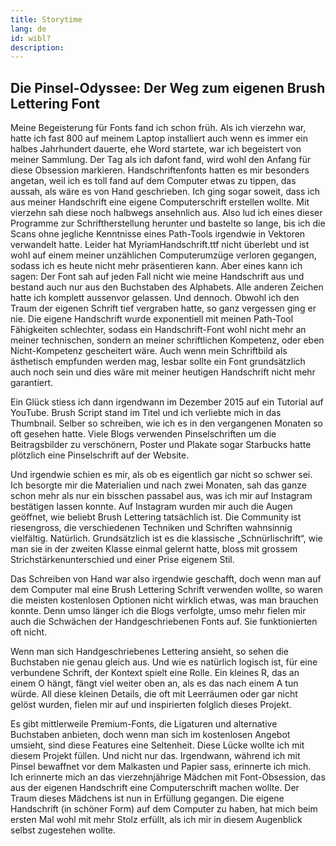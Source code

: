 ```yaml
---
title: Storytime
lang: de
id: wibl?
description:
---
```

## Die Pinsel-Odyssee: Der Weg zum eigenen Brush Lettering Font
Meine Begeisterung für Fonts fand ich schon früh. Als ich vierzehn war, hatte ich fast 800 auf meinem Laptop installiert auch wenn es immer ein halbes Jahrhundert dauerte, ehe Word startete, war ich begeistert von meiner Sammlung. Der Tag als ich dafont fand, wird wohl den Anfang für diese Obsession markieren. Handschriftenfonts hatten es mir besonders angetan, weil ich es toll fand auf dem Computer etwas zu tippen, das aussah, als wäre es von Hand geschrieben. Ich ging sogar soweit, dass ich aus meiner Handschrift eine eigene Computerschrift erstellen wollte. Mit vierzehn sah diese noch halbwegs ansehnlich aus. Also lud ich eines dieser Programme zur Schriftherstellung herunter und bastelte so lange, bis ich die Scans ohne jegliche Kenntnisse eines Path-Tools irgendwie in Vektoren verwandelt hatte. Leider hat MyriamHandschrift.ttf nicht überlebt und ist wohl auf einem meiner unzählichen Computerumzüge verloren gegangen, sodass ich es heute nicht mehr präsentieren kann. Aber eines kann ich sagen: Der Font sah auf jeden Fall nicht wie meine Handschrift aus und bestand auch nur aus den Buchstaben des Alphabets. Alle anderen Zeichen hatte ich komplett aussenvor gelassen. Und dennoch. Obwohl ich den Traum der eigenen Schrift tief vergraben hatte, so ganz vergessen ging er nie. Die eigene Handschrift wurde exponentiell mit meinen Path-Tool Fähigkeiten schlechter, sodass ein Handschrift-Font wohl nicht mehr an meiner technischen, sondern an meiner schriftlichen Kompetenz, oder eben Nicht-Kompetenz gescheitert wäre. Auch wenn mein Schriftbild als ästhetisch empfunden werden mag, lesbar sollte ein Font grundsätzlich auch noch sein und dies wäre mit meiner heutigen Handschrift nicht mehr garantiert.

Ein Glück stiess ich dann irgendwann im Dezember 2015 auf ein Tutorial auf YouTube. Brush Script stand im Titel und ich verliebte mich in das Thumbnail. Selber so schreiben, wie ich es in den vergangenen Monaten so oft gesehen hatte. Viele Blogs verwenden Pinselschriften um die Beitragsbilder zu verschönern, Poster und Plakate sogar Starbucks hatte plötzlich eine Pinselschrift auf der Website.

Und irgendwie schien es mir, als ob es eigentlich gar nicht so schwer sei. Ich besorgte mir die Materialien und nach zwei Monaten, sah das ganze schon mehr als nur ein bisschen passabel aus, was ich mir auf Instagram bestätigen lassen konnte. Auf Instagram wurden mir auch die Augen geöffnet, wie beliebt Brush Lettering tatsächlich ist. Die Community ist riesengross, die verschiedenen Techniken und Schriften wahnsinnig vielfältig. Natürlich. Grundsätzlich ist es die klassische „Schnürlischrift“, wie man sie in der zweiten Klasse einmal gelernt hatte,  bloss mit grossem Strichstärkenunterschied und einer Prise eigenem Stil.

Das Schreiben von Hand war also irgendwie geschafft, doch wenn man auf dem Computer mal eine Brush Lettering Schrift verwenden wollte, so waren die meisten kostenlosen Optionen nicht wirklich etwas, was man brauchen konnte. Denn umso länger ich die Blogs verfolgte, umso mehr fielen mir auch die Schwächen der Handgeschriebenen Fonts auf. Sie funktionierten oft nicht.

Wenn man sich Handgeschriebenes Lettering ansieht, so sehen die Buchstaben nie genau gleich aus. Und wie es natürlich logisch ist, für eine verbundene Schrift, der Kontext spielt eine Rolle. Ein kleines R, das an einem O hängt, fängt viel weiter oben an, als es das nach einem A tun würde. All diese kleinen Details, die oft mit Leerräumen oder gar nicht gelöst wurden, fielen mir auf und inspirierten folglich dieses Projekt.

Es gibt mittlerweile Premium-Fonts, die Ligaturen und alternative Buchstaben anbieten, doch wenn man sich im kostenlosen Angebot umsieht, sind diese Features eine Seltenheit. Diese Lücke wollte ich mit diesem Projekt füllen. Und nicht nur das. Irgendwann, während ich mit Pinsel bewaffnet vor dem Malkasten und Papier sass, erinnerte ich mich. Ich erinnerte mich an das vierzehnjährige Mädchen mit Font-Obsession, das aus der eigenen Handschrift eine Computerschrift machen wollte.  Der Traum dieses Mädchens ist nun in Erfüllung gegangen. Die eigene Handschrift (in schöner Form) auf dem Computer zu haben, hat mich beim ersten Mal wohl mit mehr Stolz erfüllt, als ich mir in diesem Augenblick selbst zugestehen wollte.
